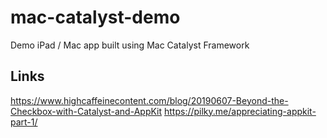 # mac-catalyst-demo
Demo iPad / Mac app built using Mac Catalyst Framework

## Links

https://www.highcaffeinecontent.com/blog/20190607-Beyond-the-Checkbox-with-Catalyst-and-AppKit
https://pilky.me/appreciating-appkit-part-1/

